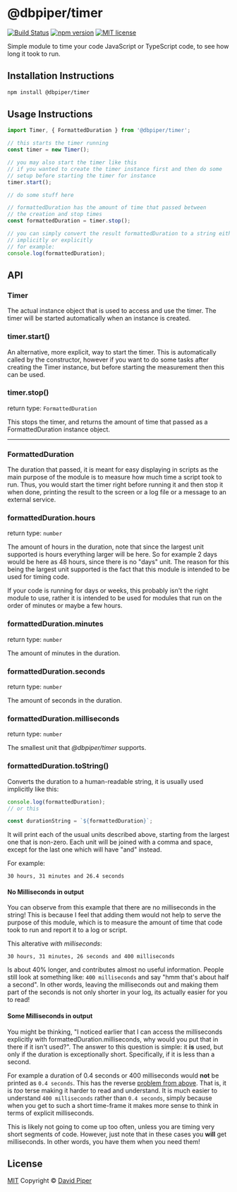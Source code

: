 # @dbpiper/timer

[![Build Status](https://travis-ci.com/dbpiper/timersvg?branch=master)](https://travis-ci.com/dbpiper/timer)
[![npm version](http://img.shields.io/npm/v/@dbpiper/timer.svg?style=flat)](https://npmjs.org/package/@dbpiper/timer 'View this project on npm')
[![MIT license](http://img.shields.io/badge/license-MIT-brightgreen.svg)](http://opensource.org/licenses/MIT)

Simple module to time your code JavaScript or TypeScript code, to see how long
it took to run.

## Installation Instructions

```sh
npm install @dbpiper/timer
```

## Usage Instructions

```ts
import Timer, { FormattedDuration } from '@dbpiper/timer';

// this starts the timer running
const timer = new Timer();

// you may also start the timer like this
// if you wanted to create the timer instance first and then do some
// setup before starting the timer for instance
timer.start();

// do some stuff here

// formattedDuration has the amount of time that passed between
// the creation and stop times
const formattedDuration = timer.stop();

// you can simply convert the result formattedDuration to a string either
// implicitly or explicitly
// for example:
console.log(formattedDuration);
```

## API

### Timer

The actual instance object that is used to access and use the timer.
The timer will be started automatically when an instance is created.

### timer.start()

An alternative, more explicit, way to start the timer. This is automatically
called by the constructor, however if you want to do some tasks after creating
the Timer instance, but before starting the measurement then this can be used.

### timer.stop()

return type: `FormattedDuration`

This stops the timer, and returns the amount of time that passed as a
FormattedDuration instance object.

---

### FormattedDuration

The duration that passed, it is meant for easy displaying in scripts as the
main purpose of the module is to measure how much time a script took to run.
Thus, you would start the timer right before running it and then stop it when
done, printing the result to the screen or a log file or a message to an
external service.

### formattedDuration.hours

return type: `number`

The amount of hours in the duration, note that since the largest unit supported
is hours everything larger will be here. So for example 2 days would be here
as 48 hours, since there is no "days" unit. The reason for this being the
largest unit supported is the fact that this module is intended to be used for
timing code.

If your code is running for days or weeks, this probably isn't the right module
to use, rather it is intended to be used for modules that run on the order
of minutes or maybe a few hours.

### formattedDuration.minutes

return type: `number`

The amount of minutes in the duration.

### formattedDuration.seconds

return type: `number`

The amount of seconds in the duration.

### formattedDuration.milliseconds

return type: `number`

The smallest unit that _@dbpiper/timer_ supports.

### formattedDuration.toString()

Converts the duration to a human-readable string, it is usually used
implicitly like this:

```ts
console.log(formattedDuration);
// or this

const durationString = `${formattedDuration}`;
```

It will print each of the usual units described above, starting from
the largest one that is non-zero. Each unit will be joined with a comma and
space, except for the last one which will have "and" instead.

For example:

`30 hours, 31 minutes and 26.4 seconds`

#### No Milliseconds in output

You can observe from this example that there are no milliseconds in the
string! This is because I feel that adding them would not help to serve
the purpose of this module, which is to measure the amount of time that
code took to run and report it to a log or script.

This alterative _with milliseconds_:

`30 hours, 31 minutes, 26 seconds and 400 milliseconds`

Is about 40% longer, and contributes almost no useful information. People
still look at something like: `400 milliseconds` and say "hmm that's about
half a second". In other words, leaving the milliseconds out and making them
part of the seconds is not only shorter in your log, its actually easier for
you to read!

#### Some Milliseconds in output

You might be thinking, "I noticed earlier that I can access the milliseconds
explicitly with formattedDuration.milliseconds, why would you put that in there
if it isn't used?". The answer to this question is simple: it **is** used, but
only if the duration is exceptionally short. Specifically, if it is less than
a second.

For example a duration of 0.4 seconds or 400 milliseconds would **not** be
printed as `0.4 seconds`. This has the reverse [problem from above](#no-milliseconds-in-output).
That is, it is _too_ terse making it harder to read and understand. It is much
easier to understand `400 milliseconds` rather than `0.4 seconds`, simply because
when you get to such a short time-frame it makes more sense to think in terms of
explicit milliseconds.

This is likely not going to come up too often, unless you are timing very short
segments of code. However, just note that in these cases you **will** get
milliseconds. In other words, you have them when you need them!

## License

[MIT](https://github.com/dbpiper/timer/blob/master/LICENSE) Copyright
© [David Piper](https://github.com/dbpiper)
